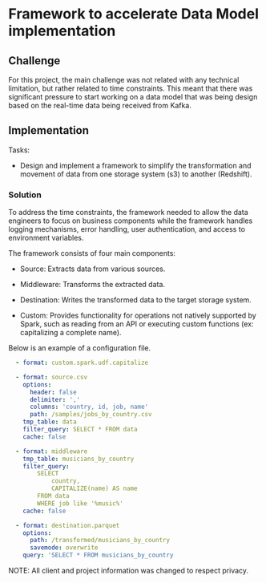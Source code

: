 # Framework to accelerate Data Model implementation

## Challenge

For this project, the main challenge was not related with any technical limitation, but rather related to time constraints. This meant that there was significant pressure to start working on a data model that was being design based on the real-time data being received from Kafka.

## Implementation

Tasks:

- Design and implement a framework to simplify the transformation and movement of data from one storage system (s3) to another (Redshift).

### Solution

To address the time constraints, the framework needed to allow the data engineers to focus on business components while the framework handles logging mechanisms, error handling, user authentication, and access to environment variables.

The framework consists of four main components:

- Source: Extracts data from various sources.

- Middleware: Transforms the extracted data.

- Destination: Writes the transformed data to the target storage system.

- Custom: Provides functionality for operations not natively supported by Spark, such as reading from an API or executing custom functions (ex: capitalizing a complete name).

Below is an example of a configuration file.

```yaml
  - format: custom.spark.udf.capitalize

  - format: source.csv
    options:
      header: false
      delimiter: ','
      columns: 'country, id, job, name'
      path: /samples/jobs_by_country.csv
    tmp_table: data
    filter_query: SELECT * FROM data
    cache: false

  - format: middleware
    tmp_table: musicians_by_country
    filter_query: 
        SELECT 
            country,
            CAPITALIZE(name) AS name
        FROM data
        WHERE job like '%music%'
    cache: false

  - format: destination.parquet
    options:
      path: /transformed/musicians_by_country
      savemode: overwrite
    query: 'SELECT * FROM musicians_by_country
```

NOTE: All client and project information was changed to respect privacy.

